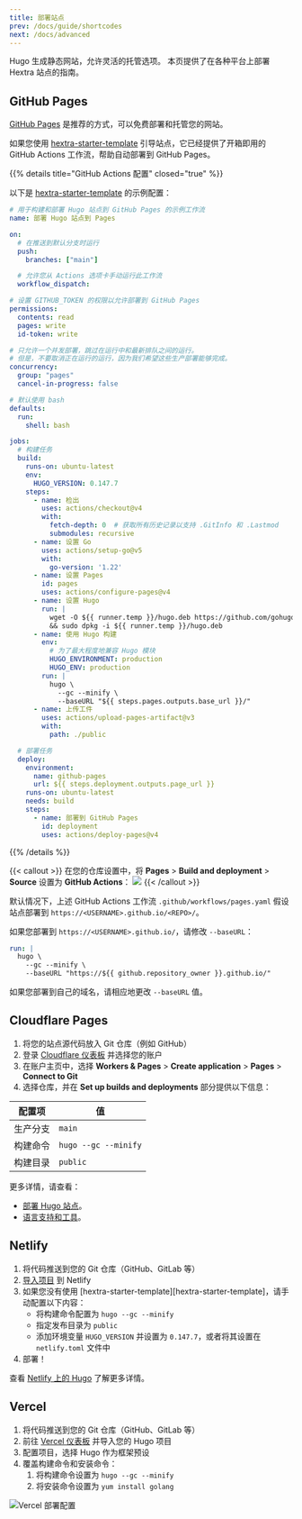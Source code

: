 ```yaml
---
title: 部署站点
prev: /docs/guide/shortcodes
next: /docs/advanced
---
```


Hugo 生成静态网站，允许灵活的托管选项。
本页提供了在各种平台上部署 Hextra 站点的指南。

<!--more-->


## GitHub Pages

[GitHub Pages](https://docs.github.com/pages) 是推荐的方式，可以免费部署和托管您的网站。

如果您使用 [hextra-starter-template](https://github.com/imfing/hextra-starter-template) 引导站点，它已经提供了开箱即用的 GitHub Actions 工作流，帮助自动部署到 GitHub Pages。

{{% details title="GitHub Actions 配置" closed="true" %}}

以下是 [hextra-starter-template](https://github.com/imfing/hextra-starter-template) 的示例配置：

```yaml {filename=".github/workflows/pages.yaml"}
# 用于构建和部署 Hugo 站点到 GitHub Pages 的示例工作流
name: 部署 Hugo 站点到 Pages

on:
  # 在推送到默认分支时运行
  push:
    branches: ["main"]

  # 允许您从 Actions 选项卡手动运行此工作流
  workflow_dispatch:

# 设置 GITHUB_TOKEN 的权限以允许部署到 GitHub Pages
permissions:
  contents: read
  pages: write
  id-token: write

# 只允许一个并发部署，跳过在运行中和最新排队之间的运行。
# 但是，不要取消正在运行的运行，因为我们希望这些生产部署能够完成。
concurrency:
  group: "pages"
  cancel-in-progress: false

# 默认使用 bash
defaults:
  run:
    shell: bash

jobs:
  # 构建任务
  build:
    runs-on: ubuntu-latest
    env:
      HUGO_VERSION: 0.147.7
    steps:
      - name: 检出
        uses: actions/checkout@v4
        with:
          fetch-depth: 0  # 获取所有历史记录以支持 .GitInfo 和 .Lastmod
          submodules: recursive
      - name: 设置 Go
        uses: actions/setup-go@v5
        with:
          go-version: '1.22'
      - name: 设置 Pages
        id: pages
        uses: actions/configure-pages@v4
      - name: 设置 Hugo
        run: |
          wget -O ${{ runner.temp }}/hugo.deb https://github.com/gohugoio/hugo/releases/download/v${HUGO_VERSION}/hugo_extended_${HUGO_VERSION}_linux-amd64.deb \
          && sudo dpkg -i ${{ runner.temp }}/hugo.deb
      - name: 使用 Hugo 构建
        env:
          # 为了最大程度地兼容 Hugo 模块
          HUGO_ENVIRONMENT: production
          HUGO_ENV: production
        run: |
          hugo \
            --gc --minify \
            --baseURL "${{ steps.pages.outputs.base_url }}/"
      - name: 上传工件
        uses: actions/upload-pages-artifact@v3
        with:
          path: ./public

  # 部署任务
  deploy:
    environment:
      name: github-pages
      url: ${{ steps.deployment.outputs.page_url }}
    runs-on: ubuntu-latest
    needs: build
    steps:
      - name: 部署到 GitHub Pages
        id: deployment
        uses: actions/deploy-pages@v4
```

{{% /details %}}


{{< callout >}}
  在您的仓库设置中，将 **Pages** > **Build and deployment** > **Source** 设置为 **GitHub Actions**：
  ![](https://user-images.githubusercontent.com/5097752/266784808-99676430-884e-42ab-b901-f6534a0d6eee.png)
{{< /callout >}}

默认情况下，上述 GitHub Actions 工作流 `.github/workflows/pages.yaml` 假设站点部署到 `https://<USERNAME>.github.io/<REPO>/`。

如果您部署到 `https://<USERNAME>.github.io/`，请修改 `--baseURL`：

```yaml {filename=".github/workflows/pages.yaml",linenos=table,linenostart=54,hl_lines=[4]}
run: |
  hugo \
    --gc --minify \
    --baseURL "https://${{ github.repository_owner }}.github.io/"
```

如果您部署到自己的域名，请相应地更改 `--baseURL` 值。


## Cloudflare Pages

1. 将您的站点源代码放入 Git 仓库（例如 GitHub）
2. 登录 [Cloudflare 仪表板](https://dash.cloudflare.com/) 并选择您的账户
3. 在账户主页中，选择 **Workers & Pages** > **Create application** > **Pages** > **Connect to Git**
4. 选择仓库，并在 **Set up builds and deployments** 部分提供以下信息：

| 配置项             | 值                   |
| ------------------ | -------------------- |
| 生产分支           | `main`               |
| 构建命令           | `hugo --gc --minify` |
| 构建目录           | `public`             |

更多详情，请查看：
- [部署 Hugo 站点](https://developers.cloudflare.com/pages/framework-guides/deploy-a-hugo-site/#deploy-with-cloudflare-pages)。
- [语言支持和工具](https://developers.cloudflare.com/pages/platform/language-support-and-tools/)。


## Netlify

1. 将代码推送到您的 Git 仓库（GitHub、GitLab 等）
2. [导入项目](https://app.netlify.com/start) 到 Netlify
3. 如果您没有使用 [hextra-starter-template][hextra-starter-template]，请手动配置以下内容：
   - 将构建命令配置为 `hugo --gc --minify`
   - 指定发布目录为 `public`
   - 添加环境变量 `HUGO_VERSION` 并设置为 `0.147.7`，或者将其设置在 `netlify.toml` 文件中
4. 部署！

查看 [Netlify 上的 Hugo](https://docs.netlify.com/integrations/frameworks/hugo/) 了解更多详情。


## Vercel

1. 将代码推送到您的 Git 仓库（GitHub、GitLab 等）
2. 前往 [Vercel 仪表板](https://vercel.com/dashboard) 并导入您的 Hugo 项目
3. 配置项目，选择 Hugo 作为框架预设
4. 覆盖构建命令和安装命令：
   1. 将构建命令设置为 `hugo --gc --minify`
   2. 将安装命令设置为 `yum install golang`

![Vercel 部署配置](https://github.com/imfing/hextra/assets/5097752/887d949b-8d05-413f-a2b4-7ab92192d0b3)